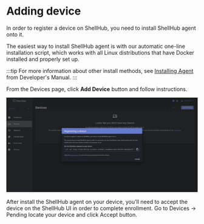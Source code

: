 # Adding device

In order to register a device on ShellHub, you need to install ShellHub agent onto it.

The easiest way to install ShellHub agent is with our automatic one-line installation script, which works with all Linux distributions that have Docker installed and properly set up.

:::tip
For more information about other install methods,
see [Installing Agent](https://github.com/shellhub-io/meta-shellhub) from Developer's Manual.
:::

From the Devices page, click **Add Device** button and follow instructions.

![](/img/device-register.png)

After install the ShellHub agent on your device, you'll need to
accept the device on the ShellHub UI in order to complete enrollment.
Go to Devices -> Pending locate your device and click Accept button.


